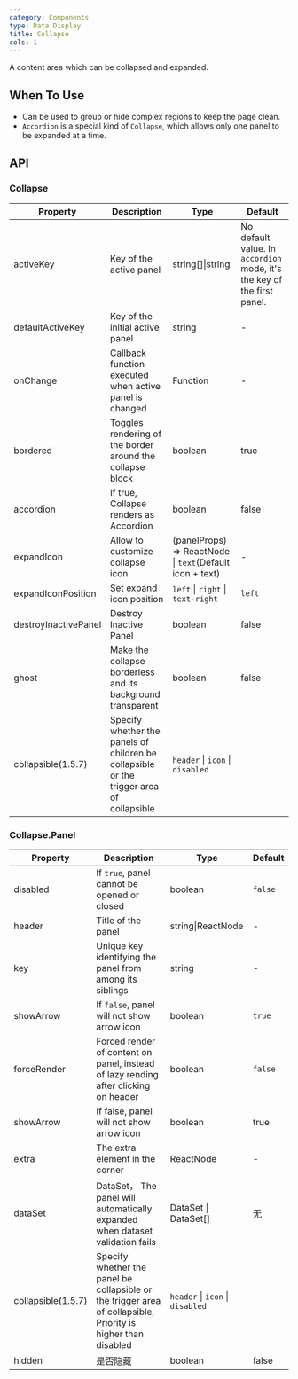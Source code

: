 ```yaml
---
category: Components
type: Data Display
title: Collapse
cols: 1
---
```


A content area which can be collapsed and expanded.

## When To Use

- Can be used to group or hide complex regions to keep the page clean.
- `Accordion` is a special kind of `Collapse`, which allows only one panel to be expanded at a time.

## API

### Collapse

| Property | Description | Type | Default |
| -------- | ----------- | ---- | ------- |
| activeKey | Key of the active panel | string\[]\|string | No default value. In `accordion` mode, it's the key of the first panel. |
| defaultActiveKey | Key of the initial active panel | string | - |
| onChange | Callback function executed when active panel is changed | Function | - |
| bordered | Toggles rendering of the border around the collapse block | boolean | true |
| accordion | If true, Collapse renders as Accordion	 | boolean | false |
| expandIcon | Allow to customize collapse icon | (panelProps) => ReactNode \| `text`(Default icon + text) | - |
| expandIconPosition | Set expand icon position | `left` \| `right` \| `text-right` | `left` |
| destroyInactivePanel | Destroy Inactive Panel | boolean | false |
| ghost | Make the collapse borderless and its background transparent | boolean | false |
| collapsible(1.5.7) | Specify whether the panels of children be collapsible or the trigger area of collapsible | `header` \| `icon` \| `disabled` | |

### Collapse.Panel

| Property | Description | Type | Default |
| -------- | ----------- | ---- | ------- |
| disabled | If `true`, panel cannot be opened or closed | boolean | `false` |
| header | Title of the panel | string\|ReactNode | - |
| key | Unique key identifying the panel from among its siblings | string | - |
| showArrow | If `false`, panel will not show arrow icon | boolean | `true` |
| forceRender | Forced render of content on panel, instead of lazy rending after clicking on header | boolean | `false` |
| showArrow	| If false, panel will not show arrow icon	| boolean	|  true |
| extra	| The extra element in the corner | ReactNode | - |
| dataSet	| DataSet， The panel will automatically expanded when dataset validation fails | DataSet \| DataSet[] | 无 |
| collapsible(1.5.7) | Specify whether the panel be collapsible or the trigger area of collapsible, Priority is higher than disabled | `header` \| `icon` \| `disabled` | |
| hidden | 是否隐藏 | boolean  | false |
